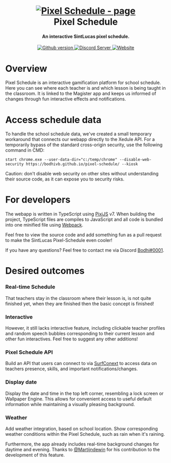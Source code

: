 <h1 align="center">
  <a href="https://bodhivb.github.io/pixel-schedule/"><img src="https://bodhivb.github.io/pixel-schedule/assets/outdoors/tree.png" alt="Pixel Schedule - page"></a>
  <br>
  Pixel Schedule
  <br>
</h1>

<h4 align="center">An interactive SintLucas pixel schedule.</h4>

<div align="center">
  <a href="https://github.com/bodhivb/pixel-schedule">
    <img src="https://img.shields.io/github/package-json/v/Bodhivb/pixel-schedule?style=flat-square" alt="Github version">
  </a>

  <a href="https://github.com/bodhivb/pixel-schedule/actions/workflows/deploy.yml">
    <img src="https://img.shields.io/github/actions/workflow/status/Bodhivb/pixel-schedule/deploy.yml?branch=production&style=flat-square" alt="Discord Server">
  </a>

  <a href="https://bodhivb.github.io/pixel-schedule">
    <img src="https://img.shields.io/website?down_message=offline&style=flat-square&up_message=online&url=https%3A%2F%2Fbodhivb.github.io%2Fpixel-schedule%2F" alt="Website">
  </a>
</div>

# Overview

Pixel Schedule is an interactive gamification platform for school schedule. Here you can see where each teacher is and which lesson is being taught in the classroom. It is linked to the Magister app and keeps us informed of changes through fun interactive effects and notifications.

# Access schedule data

To handle the school schedule data, we've created a small temporary workaround that connects our webapp directly to the Xedule API.
For a temporarily bypass of the standard cross-origin security, use the following command in CMD:

    start chrome.exe --user-data-dir="c:/temp/chrome" --disable-web-security https://bodhivb.github.io/pixel-schedule/ --kiosk

Caution: don't disable web security on other sites without understanding their source code, as it can expose you to security risks.

# For developers

The webapp is written in TypeScript using [PixiJS](https://github.com/pixijs/pixijs) v7. When building the project, TypeScript files are compiles to JavaScript and all code is bundled into one minified file using [Webpack](https://github.com/webpack/webpack).

Feel free to view the source code and add something fun as a pull request to make the SintLucas Pixel-Schedule even cooler!

If you have any questions? Feel free to contact me via Discord [Bodhi#0001](https://discord.com/users/151423248020537345).

# Desired outcomes

### Real-time Schedule

That teachers stay in the classroom where their lesson is, is not quite finished yet, when they are finished then the basic concept is finished!

### Interactive

However, it still lacks interactive feature, including clickable teacher profiles and random speech bubbles corresponding to their current lesson and other fun interactives. Feel free to suggest any other additions!

### Pixel Schedule API

Build an API that users can connect to via [SurfConext](https://wiki.surfnet.nl/display/surfconextdev/Documentation+for+Service+Providers) to access data on teachers presence, skills, and important notifications/changes.

### Display date

Display the date and time in the top left corner, resembling a lock screen or Wallpaper Engine. This allows for convenient access to useful default information while maintaining a visually pleasing background.

### Weather

Add weather integration, based on school location. Show corresponding weather conditions within the Pixel Schedule, such as rain when it's raining.

Furthermore, the app already includes real-time background changes for daytime and evening. Thanks to [@Martijndewin](https://github.com/Martijndewin) for his contribution to the development of this feature.
